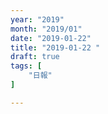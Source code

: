 ```yaml
---
year: "2019"
month: "2019/01"
date: "2019-01-22"
title: "2019-01-22 "
draft: true
tags: [
    "日報"
]

---
```


